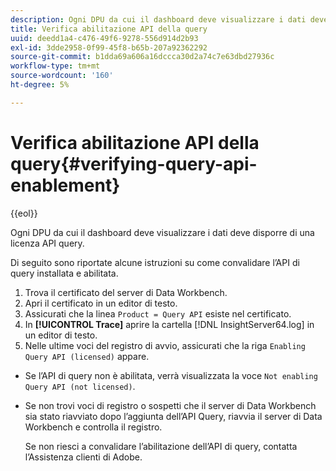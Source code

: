 ```yaml
---
description: Ogni DPU da cui il dashboard deve visualizzare i dati deve disporre di una licenza API query.
title: Verifica abilitazione API della query
uuid: deedd1a4-c476-49f6-9278-556d914d2b93
exl-id: 3dde2958-0f99-45f8-b65b-207a92362292
source-git-commit: b1dda69a606a16dccca30d2a74c7e63dbd27936c
workflow-type: tm+mt
source-wordcount: '160'
ht-degree: 5%

---
```


# Verifica abilitazione API della query{#verifying-query-api-enablement}

{{eol}}

Ogni DPU da cui il dashboard deve visualizzare i dati deve disporre di una licenza API query.

Di seguito sono riportate alcune istruzioni su come convalidare l’API di query installata e abilitata.

1. Trova il certificato del server di Data Workbench.
1. Apri il certificato in un editor di testo.
1. Assicurati che la linea `Product = Query API` esiste nel certificato.
1. In **[!UICONTROL Trace]** aprire la cartella [!DNL InsightServer64.log] in un editor di testo.
1. Nelle ultime voci del registro di avvio, assicurati che la riga `Enabling Query API (licensed)` appare.

* Se l’API di query non è abilitata, verrà visualizzata la voce `Not enabling Query API (not licensed)`.
* Se non trovi voci di registro o sospetti che il server di Data Workbench sia stato riavviato dopo l’aggiunta dell’API Query, riavvia il server di Data Workbench e controlla il registro.

   Se non riesci a convalidare l’abilitazione dell’API di query, contatta l’Assistenza clienti di Adobe.
